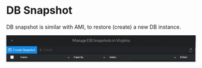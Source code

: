 # DB Snapshot

DB snapshot is similar with AMI, to restore (create) a new DB instance.

![](https://raw.githubusercontent.com/MadeiraCloud/docs-image/master/ide_resource_rds_snapshot.png)
